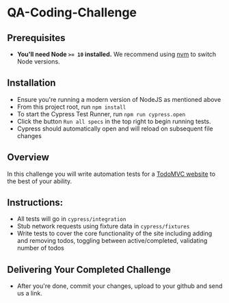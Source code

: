 # QA-Coding-Challenge

## Prerequisites

- **You'll need Node `>= 10` installed.** We recommend using
  [nvm](https://github.com/creationix/nvm) to switch Node versions.

## Installation

- Ensure you're running a modern version of NodeJS as mentioned above
- From this project root, run `npm install`
- To start the Cypress Test Runner, run `npm run cypress.open`
- Click the button `Run all specs` in the top right to begin running tests.
- Cypress should automatically open and will reload on subsequent file changes

## Overview

In this challenge you will write automation tests for a [TodoMVC website](https://www.todobackend.com/client/index.html?https://todo-backend-typescript.herokuapp.com/) to the best of your ability.

## Instructions:

- All tests will go in `cypress/integration`
- Stub network requests using fixture data in `cypress/fixtures`
- Write tests to cover the core functionality of the site including adding and removing todos, toggling between active/completed, validating number of todos

## Delivering Your Completed Challenge

- After you're done, commit your changes, upload to your github and send us a link.
